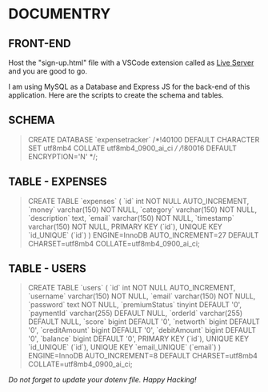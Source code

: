 # DOCUMENTRY

## FRONT-END

Host the "sign-up.html" file with a VSCode extension called as [Live Server](https://marketplace.visualstudio.com/items?itemName=ritwickdey.LiveServer) and you are good to go.

I am using MySQL as a Database and Express JS for the back-end of this application. Here are the scripts to create the schema and tables.
## SCHEMA

>CREATE DATABASE \`expensetracker\` /*!40100 DEFAULT CHARACTER SET utf8mb4 COLLATE utf8mb4_0900_ai_ci */ /*!80016 DEFAULT ENCRYPTION='N' */;

## TABLE - EXPENSES

>CREATE TABLE \`expenses\` (
 \`id\` int NOT NULL AUTO_INCREMENT,
  \`money\` varchar(150) NOT NULL,
  \`category\` varchar(150) NOT NULL,
  \`description\` text,
  \`email\` varchar(150) NOT NULL,
  \`timestamp\` varchar(150) NOT NULL,
  PRIMARY KEY (\`id\`),
  UNIQUE KEY \`id_UNIQUE\` (\`id\`)
) ENGINE=InnoDB AUTO_INCREMENT=27 DEFAULT CHARSET=utf8mb4 COLLATE=utf8mb4_0900_ai_ci;


## TABLE - USERS

>CREATE TABLE \`users\` (
  \`id\` int NOT NULL AUTO_INCREMENT,
  \`username\` varchar(150) NOT NULL,
  \`email\` varchar(150) NOT NULL,
  \`password\` text NOT NULL,
  \`premiumStatus\` tinyint DEFAULT '0',
  \`paymentId\` varchar(255) DEFAULT NULL,
  \`orderId\` varchar(255) DEFAULT NULL,
  \`score\` bigint DEFAULT '0',
  \`networth\` bigint DEFAULT '0',
  \`creditAmount\` bigint DEFAULT '0',
  \`debitAmount\` bigint DEFAULT '0',
  \`balance\` bigint DEFAULT '0',
  PRIMARY KEY (\`id\`),
  UNIQUE KEY \`id_UNIQUE\` (\`id\`),
  UNIQUE KEY \`email_UNIQUE\` (\`email\`)
) ENGINE=InnoDB AUTO_INCREMENT=8 DEFAULT CHARSET=utf8mb4 COLLATE=utf8mb4_0900_ai_ci;

*Do not forget to update your dotenv file.*
*Happy Hacking!*
